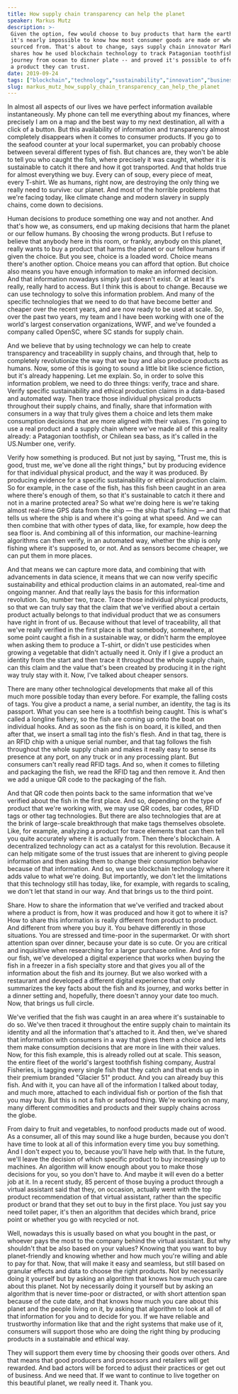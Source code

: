 ```yaml
---
title: How supply chain transparency can help the planet
speaker: Markus Mutz
description: >-
 Given the option, few would choose to buy products that harm the earth -- yet
 it's nearly impossible to know how most consumer goods are made or where they're
 sourced from. That's about to change, says supply chain innovator Markus Mutz. He
 shares how he used blockchain technology to track Patagonian toothfish on their
 journey from ocean to dinner plate -- and proved it's possible to offer consumers
 a product they can trust.
date: 2019-09-24
tags: ["blockchain","technology","sustainability","innovation","business","environment","consumerism"]
slug: markus_mutz_how_supply_chain_transparency_can_help_the_planet
---
```


In almost all aspects of our lives we have perfect information available instantaneously.
My phone can tell me everything about my finances, where precisely I am on a map and the
best way to my next destination, all with a click of a button. But this availability of
information and transparency almost completely disappears when it comes to consumer
products. If you go to the seafood counter at your local supermarket, you can probably
choose between several different types of fish. But chances are, they won't be able to
tell you who caught the fish, where precisely it was caught, whether it is sustainable to
catch it there and how it got transported. And that holds true for almost everything we
buy. Every can of soup, every piece of meat, every T-shirt. We as humans, right now, are
destroying the only thing we really need to survive: our planet. And most of the horrible
problems that we're facing today, like climate change and modern slavery in supply chains,
come down to decisions.

Human decisions to produce something one way and not another. And that's how we, as
consumers, end up making decisions that harm the planet or our fellow humans. By choosing
the wrong products. But I refuse to believe that anybody here in this room, or frankly,
anybody on this planet, really wants to buy a product that harms the planet or our fellow
humans if given the choice. But you see, choice is a loaded word. Choice means there's
another option. Choice means you can afford that option. But choice also means you have
enough information to make an informed decision. And that information nowadays simply just
doesn't exist. Or at least it's really, really hard to access. But I think this is about
to change. Because we can use technology to solve this information problem. And many of
the specific technologies that we need to do that have become better and cheaper over the
recent years, and are now ready to be used at scale. So, over the past two years, my team
and I have been working with one of the world's largest conservation organizations, WWF,
and we've founded a company called OpenSC, where SC stands for supply chain.

And we believe that by using technology we can help to create transparency and
traceability in supply chains, and through that, help to completely revolutionize the way
that we buy and also produce products as humans. Now, some of this is going to sound a
little bit like science fiction, but it's already happening. Let me explain. So, in order
to solve this information problem, we need to do three things: verify, trace and share.
Verify specific sustainability and ethical production claims in a data-based and automated
way. Then trace those individual physical products throughout their supply chains, and
finally, share that information with consumers in a way that truly gives them a choice and
lets them make consumption decisions that are more aligned with their values. I'm going to
use a real product and a supply chain where we've made all of this a reality already: a
Patagonian toothfish, or Chilean sea bass, as it's called in the US.Number one,
verify.

Verify how something is produced. But not just by saying, "Trust me, this is good, trust
me, we've done all the right things," but by producing evidence for that individual
physical product, and the way it was produced. By producing evidence for a specific
sustainability or ethical production claim. So for example, in the case of the fish, has
this fish been caught in an area where there's enough of them, so that it's sustainable to
catch it there and not in a marine protected area? So what we're doing here is we're
taking almost real-time GPS data from the ship — the ship that's fishing — and that tells
us where the ship is and where it's going at what speed. And we can then combine that with
other types of data, like, for example, how deep the sea floor is. And combining all of
this information, our machine-learning algorithms can then verify, in an automated way,
whether the ship is only fishing where it's supposed to, or not. And as sensors become
cheaper, we can put them in more places.

And that means we can capture more data, and combining that with advancements in data
science, it means that we can now verify specific sustainability and ethical production
claims in an automated, real-time and ongoing manner. And that really lays the basis for
this information revolution. So, number two, trace. Trace those individual physical
products, so that we can truly say that the claim that we've verified about a certain
product actually belongs to that individual product that we as consumers have right in
front of us. Because without that level of traceability, all that we've really verified in
the first place is that somebody, somewhere, at some point caught a fish in a sustainable
way, or didn't harm the employee when asking them to produce a T-shirt, or didn't use
pesticides when growing a vegetable that didn't actually need it. Only if I give a product
an identity from the start and then trace it throughout the whole supply chain, can this
claim and the value that's been created by producing it in the right way truly stay with
it. Now, I've talked about cheaper sensors.

There are many other technological developments that make all of this much more possible
today than every before. For example, the falling costs of tags. You give a product a
name, a serial number, an identity, the tag is its passport. What you can see here is a
toothfish being caught. This is what's called a longline fishery, so the fish are coming
up onto the boat on individual hooks. And as soon as the fish is on board, it is killed,
and then after that, we insert a small tag into the fish's flesh. And in that tag, there
is an RFID chip with a unique serial number, and that tag follows the fish throughout the
whole supply chain and makes it really easy to sense its presence at any port, on any
truck or in any processing plant. But consumers can't really read RFID tags. And so, when
it comes to filleting and packaging the fish, we read the RFID tag and then remove it. And
then we add a unique QR code to the packaging of the fish.

And that QR code then points back to the same information that we've verified about the
fish in the first place. And so, depending on the type of product that we're working with,
we may use QR codes, bar codes, RFID tags or other tag technologies. But there are also
technologies that are at the brink of large-scale breakthrough that make tags themselves
obsolete. Like, for example, analyzing a product for trace elements that can then tell you
quite accurately where it is actually from. Then there's blockchain. A decentralized
technology can act as a catalyst for this revolution. Because it can help mitigate some of
the trust issues that are inherent to giving people information and then asking them to
change their consumption behavior because of that information. And so, we use blockchain
technology where it adds value to what we're doing. But importantly, we don't let the
limitations that this technology still has today, like, for example, with regards to
scaling, we don't let that stand in our way. And that brings us to the third
point.

Share. How to share the information that we've verified and tracked about where a product
is from, how it was produced and how it got to where it is? How to share this information
is really different from product to product. And different from where you buy it. You
behave differently in those situations. You are stressed and time-poor in the supermarket.
Or with short attention span over dinner, because your date is so cute. Or you are
critical and inquisitive when researching for a larger purchase online. And so for our
fish, we've developed a digital experience that works when buying the fish in a freezer in
a fish specialty store and that gives you all of the information about the fish and its
journey. But we also worked with a restaurant and developed a different digital experience
that only summarizes the key facts about the fish and its journey, and works better in a
dinner setting and, hopefully, there doesn't annoy your date too much. Now, that brings us
full circle.

We've verified that the fish was caught in an area where it's sustainable to do so. We've
then traced it throughout the entire supply chain to maintain its identity and all the
information that's attached to it. And then, we've shared that information with consumers
in a way that gives them a choice and lets them make consumption decisions that are more
in line with their values. Now, for this fish example, this is already rolled out at scale.
This season, the entire fleet of the world's largest toothfish fishing company, Austral
Fisheries, is tagging every single fish that they catch and that ends up in their premium
branded "Glacier 51" product. And you can already buy this fish. And with it, you can have
all of the information I talked about today, and much more, attached to each individual
fish or portion of the fish that you may buy. But this is not a fish or seafood thing.
We're working on many, many different commodities and products and their supply chains
across the globe.

From dairy to fruit and vegetables, to nonfood products made out of wood. As a consumer,
all of this may sound like a huge burden, because you don't have time to look at all of
this information every time you buy something. And I don't expect you to, because you'll
have help with that. In the future, we'll leave the decision of which specific product to
buy increasingly up to machines. An algorithm will know enough about you to make those
decisions for you, so you don't have to. And maybe it will even do a better job at it. In
a recent study, 85 percent of those buying a product through a virtual assistant said that
they, on occasion, actually went with the top product recommendation of that virtual
assistant, rather than the specific product or brand that they set out to buy in the first
place. You just say you need toilet paper, it's then an algorithm that decides which
brand, price point or whether you go with recycled or not.

Well, nowadays this is usually based on what you bought in the past, or whoever pays the
most to the company behind the virtual assistant. But why shouldn't that be also based on
your values? Knowing that you want to buy planet-friendly and knowing whether and how much
you're willing and able to pay for that. Now, that will make it easy and seamless, but
still based on granular effects and data to choose the right products. Not by necessarily
doing it yourself but by asking an algorithm that knows how much you care about this
planet. Not by necessarily doing it yourself but by asking an algorithm that is never
time-poor or distracted, or with short attention span because of the cute date, and that
knows how much you care about this planet and the people living on it, by asking that
algorithm to look at all of that information for you and to decide for you. If we have
reliable and trustworthy information like that and the right systems that make use of it,
consumers will support those who are doing the right thing by producing products in a
sustainable and ethical way.

They will support them every time by choosing their goods over others. And that means that
good producers and processors and retailers will get rewarded. And bad actors will be
forced to adjust their practices or get out of business. And we need that. If we want to
continue to live together on this beautiful planet, we really need it. Thank
you.

<!--
ad_duration=3.33
comment_count=7
event="TED@BCG Mumbai"
external_start_time=0
has_talk_citation=1
intro_duration=11.82
is_subtitle_required="False"
is_talk_featured="True"
language="en"
language_swap="False"
native_language="en"
number_of_related_talks=6
number_of_speakers=1
number_of_subtitled_videos=13
number_of_tags=7
number_of_talk_download_languages=13
number_of_talk_more_resources=0
number_of_talk_recommendations=0
number_of_talks_take_actions=1
post_ad_duration=0.83
published_timestamp="2020-01-15 15:55:57"
recording_date="2019-09-24"
speaker_description="Entrepreneur, supply chain innovator"
speaker_is_published=1
speaker_name="Markus Mutz"
talk_more_resources=[]
talk_name="How supply chain transparency can help the planet"
talks_tags=["blockchain","technology","sustainability","innovation","business","environment","consumerism"]
url_audio="https://download.ted.com/talks/MarkusMutz_2019S.mp3?apikey=acme-roadrunner"
url_photo_speaker="https://pe.tedcdn.com/images/ted/3fc7f873845413a7cad3cde830a1155d4face42d_254x191.jpg"
url_photo_talk="https://s3.amazonaws.com/talkstar-photos/uploads/60491611-1ae4-4bb9-9c59-e92d72f35573/MarkusMutz_2019S-embed.jpg"
url_webpage="https://www.ted.com/talks/markus_mutz_how_supply_chain_transparency_can_help_the_planet"
video_type_name="TED Institute Talk"
-->